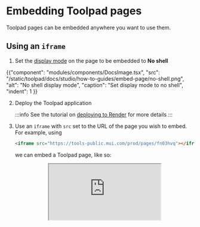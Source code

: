 # Embedding Toolpad pages

<p class="description">Toolpad pages can be embedded anywhere you want to use them.</p>

## Using an `iframe`

1. Set the [display mode](/toolpad/studio/concepts/page-properties/#display-mode) on the page to be embedded to **No shell**

{{"component": "modules/components/DocsImage.tsx", "src": "/static/toolpad/docs/studio/how-to-guides/embed-page/no-shell.png", "alt": "No shell display mode", "caption": "Set display mode to no shell", "indent": 1 }}

2. Deploy the Toolpad application

   :::info
   See the tutorial on [deploying to Render](/toolpad/studio/how-to-guides/render-deploy/) for more details
   :::

3. Use an `iframe` with `src` set to the URL of the page you wish to embed. For example,
   using

   ```html
   <iframe src="https://tools-public.mui.com/prod/pages/fn03hvq"></iframe>
   ```

   we can embed a Toolpad page, like so:

    <iframe src="https://tools-public.mui.com/prod/pages/fn03hvq?toolpad-display=standalone" loading="lazy" style="display: block; margin: auto"></iframe>
